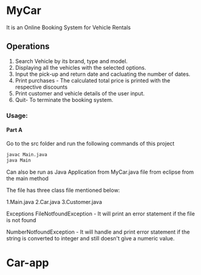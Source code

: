 # MyCar

It is an Online Booking System for Vehicle Rentals 
 

## Operations

1. Search Vehicle by its brand, type and model.
2. Displaying all the vehicles with the selected options.
3. Input the pick-up and return date and cacluating the number of dates.
4. Print purchases - The calculated total price is printed with the respective discounts
5. Print customer and vehicle details of the user input.
0. Quit- To terminate the booking system.

### Usage:
#### Part A

Go to the src folder and run the following commands of this project

```bash
javac Main.java
java Main
```

Can also be run as Java Application from MyCar.java file from eclipse from the main method

The file has three class file mentioned below:

1.Main.java
2.Car.java
3.Customer.java

Exceptions
FileNotfoundException - It will print an error statement if the file is not found

NumberNotfoundException - It will handle and print error statement if the string is converted to integer and still doesn't give a numeric value.






# Car-app
